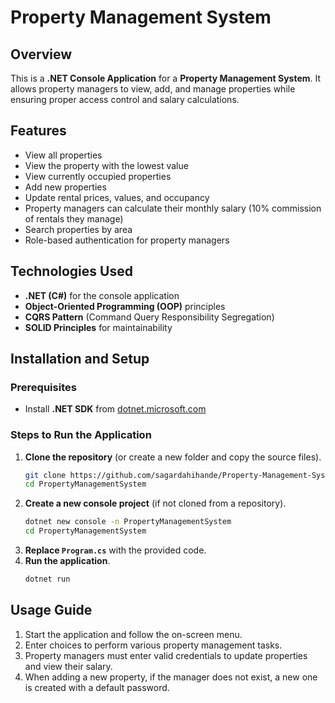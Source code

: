 # Property Management System

## Overview
This is a **.NET Console Application** for a **Property Management System**. It allows property managers to view, add, and manage properties while ensuring proper access control and salary calculations.

## Features
- View all properties
- View the property with the lowest value
- View currently occupied properties
- Add new properties
- Update rental prices, values, and occupancy
- Property managers can calculate their monthly salary (10% commission of rentals they manage)
- Search properties by area
- Role-based authentication for property managers

## Technologies Used
- **.NET (C#)** for the console application
- **Object-Oriented Programming (OOP)** principles
- **CQRS Pattern** (Command Query Responsibility Segregation)
- **SOLID Principles** for maintainability

## Installation and Setup
### Prerequisites
- Install **.NET SDK** from [dotnet.microsoft.com](https://dotnet.microsoft.com/en-us/download)

### Steps to Run the Application
1. **Clone the repository** (or create a new folder and copy the source files).
   ```sh
   git clone https://github.com/sagardahihande/Property-Management-System.git
   cd PropertyManagementSystem
   ```
2. **Create a new console project** (if not cloned from a repository).
   ```sh
   dotnet new console -n PropertyManagementSystem
   cd PropertyManagementSystem
   ```
3. **Replace `Program.cs`** with the provided code.
4. **Run the application**.
   ```sh
   dotnet run
   ```

## Usage Guide
1. Start the application and follow the on-screen menu.
2. Enter choices to perform various property management tasks.
3. Property managers must enter valid credentials to update properties and view their salary.
4. When adding a new property, if the manager does not exist, a new one is created with a default password.



